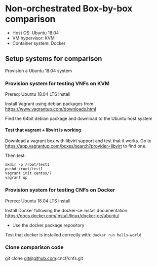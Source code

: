 # Non-orchestrated Box-by-box comparison

- Host OS: Ubuntu 18.04
- VM hypervisor: KVM
- Container system: Docker

## Setup systems for comparison

Provision a Ubuntu 18.04 system

### Provision system for testing VNFs on KVM

Prereq: Ubuntu 18.04 LTS install

Install Vagrant using debian packages from https://www.vagrantup.com/downloads.html

Find the 64bit debian package and download to the Ubuntu host system

#### Test that vagrant + libvirt is working

Download a vagrant box with libvirt support and test that it works. Go to https://app.vagrantup.com/boxes/search?provider=libvirt to find one.

Then test:
```
mkdir -p /root/test1
pushd /root/test1
vagrant init centos/7
vagrant up
```

### Provision system for testing CNFs on Docker

Prereq: Ubuntu 18.04 LTS install

Install Docker following the docker-ce install documentation https://docs.docker.com/install/linux/docker-ce/ubuntu/
 * Use the docker package repository

Test that docker is installed correctly with: `docker run hello-world`

### Clone comparison code

git clone git@github.com:cncf/cnfs.git
